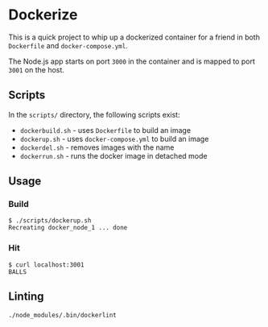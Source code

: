 # Dockerize

This is a quick project to whip up a dockerized container for a friend in both `Dockerfile` and `docker-compose.yml`.

The Node.js app starts on port `3000` in the container and is mapped to port `3001` on the host.

## Scripts

In the `scripts/` directory, the following scripts exist:

* `dockerbuild.sh` - uses `Dockerfile` to build an image
* `dockerup.sh` - uses `docker-compose.yml` to build an image
* `dockerdel.sh` - removes images with the name
* `dockerrun.sh` - runs the docker image in detached mode

## Usage

### Build

    $ ./scripts/dockerup.sh
    Recreating docker_node_1 ... done

### Hit

    $ curl localhost:3001
    BALLS

## Linting

    ./node_modules/.bin/dockerlint

